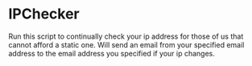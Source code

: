 # IPChecker
Run this script to continually check your ip address for those of us that cannot afford a static one. Will send an email from your specified email address to the email address you specified if your ip changes.
